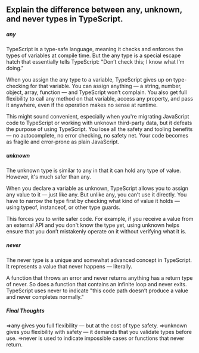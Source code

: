 <h2>Explain the difference between any, unknown, and never types in TypeScript.</h2>
<h5>any</h5>
TypeScript is a type-safe language, meaning it checks and enforces the types of variables at compile time. But the any type is a special escape hatch that essentially tells TypeScript: "Don’t check this; I know what I’m doing."

When you assign the any type to a variable, TypeScript gives up on type-checking for that variable. You can assign anything — a string, number, object, array, function — and TypeScript won’t complain. You also get full flexibility to call any method on that variable, access any property, and pass it anywhere, even if the operation makes no sense at runtime.

This might sound convenient, especially when you're migrating JavaScript code to TypeScript or working with unknown third-party data, but it defeats the purpose of using TypeScript. You lose all the safety and tooling benefits — no autocomplete, no error checking, no safety net. Your code becomes as fragile and error-prone as plain JavaScript.
<h5>unknown</h5>
The unknown type is similar to any in that it can hold any type of value. However, it's much safer than any.

When you declare a variable as unknown, TypeScript allows you to assign any value to it — just like any. But unlike any, you can’t use it directly. You have to narrow the type first by checking what kind of value it holds — using typeof, instanceof, or other type guards.

This forces you to write safer code. For example, if you receive a value from an external API and you don't know the type yet, using unknown helps ensure that you don’t mistakenly operate on it without verifying what it is.
<h5>never</h5>
The never type is a unique and somewhat advanced concept in TypeScript. It represents a value that never happens — literally.

A function that throws an error and never returns anything has a return type of never. So does a function that contains an infinite loop and never exits. TypeScript uses never to indicate "this code path doesn’t produce a value and never completes normally."
<h5>Final Thoughts</h5>
=>any gives you full flexibility — but at the cost of type safety.
=>unknown gives you flexibility with safety — it demands that you validate types before use.
=>never is used to indicate impossible cases or functions that never return.
